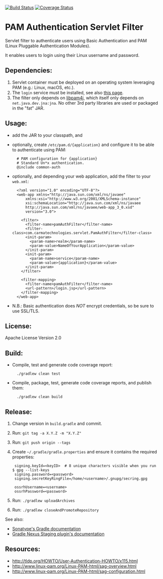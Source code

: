 [![Build Status](https://travis-ci.org/marccarre/pam-servlet-filter.svg?branch=master)](https://travis-ci.org/marccarre/pam-servlet-filter) [![Coverage Status](https://coveralls.io/repos/github/marccarre/pam-servlet-filter/badge.svg)](https://coveralls.io/github/marccarre/pam-servlet-filter)

# PAM Authentication Servlet Filter

Servlet filter to authenticate users using Basic Authentication and PAM (Linux Pluggable Authentication Modules).

It enables users to login using their Linux username and password.

## Dependencies:

1. Servlet container must be deployed on an operating system leveraging PAM (e.g.: Linux, macOS, etc.).
2. The `login` service must be installed, see also [this page](http://tldp.org/HOWTO/User-Authentication-HOWTO/x115.html).
3. The filter only depends on [libpam4j](https://github.com/kohsuke/libpam4j), which itself only depends on `net.java.dev.jna:jna`.
   No other 3rd party libraries are used or packaged in the "fat" JAR.

## Usage:

- add the JAR to your classpath, and
- optionally, create `/etc/pam.d/{application}` and configure it to be able to authenticate using PAM:

        # PAM configuration for {application}
        # Standard Un*x authentication.
        @include common-auth

- optionally, and depending your web application, add the filter to your `web.xml`:

        <?xml version="1.0" encoding="UTF-8"?>
        <web-app xmlns="http://java.sun.com/xml/ns/javaee"
            xmlns:xsi="http://www.w3.org/2001/XMLSchema-instance"
            xsi:schemaLocation="http://java.sun.com/xml/ns/javaee
            http://java.sun.com/xml/ns/javaee/web-app_3_0.xsd"
            version="3.0">
          
          <filter>
            <filter-name>pamAuthFilter</filter-name>
            <filter-class>com.carmatechnologies.servlet.PamAuthFilter</filter-class>
            <init-param>
              <param-name>realm</param-name>
              <param-value>NameOfYourApplication</param-value>
            </init-param>
            <init-param>
              <param-name>service</param-name>
              <param-value>{application}</param-value>
            </init-param>
          </filter>
          
          <filter-mapping>
            <filter-name>pamAuthFilter</filter-name>
            <url-pattern>/login.jsp</url-pattern>
          </filter-mapping>
        </web-app>

- N.B.: Basic authentication does *NOT* encrypt credentials, so be sure to use SSL/TLS.

## License:

Apache License Version 2.0

## Build:

- Compile, test and generate code coverage report:

        ./gradlew clean test

- Compile, package, test, generate code coverage reports, and publish them:

        ./gradlew clean build


## Release:

1. Change version in `build.gradle` and commit.
2. Run: `git tag -a X.Y.Z -m "X.Y.Z"`
3. Run: `git push origin --tags`
4. Create `~/.gradle/gradle.properties` and ensure it contains the required properties:

        signing.keyId=<keyID>  # 8 unique characters visible when you run $ gpg --list-keys
        signing.password=<password>
        signing.secretKeyRingFile=/home/<username>/.gnupg/secring.gpg

        ossrhUsername=<username>
        ossrhPassword=<password>

5. Run: `./gradlew uploadArchives`
6. Run: `./gradlew closeAndPromoteRepository`


See also: 
- [Sonatype's Gradle documentation](http://central.sonatype.org/pages/gradle.html)
- [Gradle Nexus Staging plugin's documentation](https://github.com/Codearte/gradle-nexus-staging-plugin/)

## Resources:

- http://tldp.org/HOWTO/User-Authentication-HOWTO/x115.html
- http://www.linux-pam.org/Linux-PAM-html/sag-overview.html
- http://www.linux-pam.org/Linux-PAM-html/sag-configuration.html
